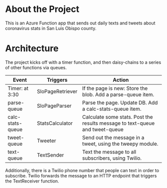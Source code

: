 # About the Project

This is an Azure Function app that sends out daily texts and tweets about coronavirus stats in San Luis Obispo county.

# Architecture

The project kicks off with a timer function, and then daisy-chains to a series of other functions via queues.

Event           | Triggers         | Action 
----------------|------------------|-----------------------------
Timer: at 3:30  | SloPageRetriever | If the page is new: Store the blob. Add a parse-queue item.
parse-queue     | SloPageParser    | Parse the page. Update DB. Add a calc-stats-queue item.
calc-stats-queue| StatsCalculator  | Calculate some stats. Post the results message to text-queue and tweet-queue
tweet-queue     | Tweeter          | Send out the message in a tweet, using the tweepy module.
text-queue      | TextSender       | Text the message to all subscribers, using Twilio.

Additionally, there is a Twilio phone number that people can text in order to subscribe. Twilio forwards the message to an HTTP endpoint that triggers the TextReceiver function.
